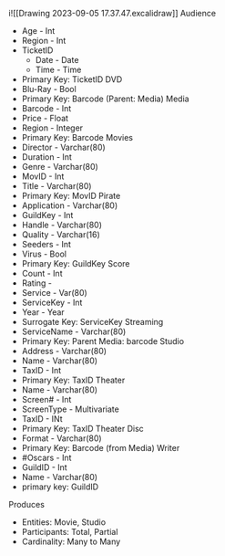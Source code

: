 i![[Drawing 2023-09-05 17.37.47.excalidraw]]
Audience
- Age - Int
- Region - Int
- TicketID
	- Date - Date
	- Time - Time
- Primary Key: TicketID
DVD
- Blu-Ray - Bool
- Primary Key: Barcode (Parent: Media)
Media
- Barcode - Int
- Price - Float
- Region - Integer
- Primary Key: Barcode
Movies
- Director - Varchar(80)
- Duration - Int
- Genre - Varchar(80)
- MovID - Int
- Title - Varchar(80)
- Primary Key: MovID
Pirate
- Application - Varchar(80)
- GuildKey - Int
- Handle - Varchar(80)
- Quality - Varchar(16)
- Seeders - Int
- Virus - Bool
- Primary Key: GuildKey
Score
- Count - Int
- Rating - 
- Service - Var(80)
- ServiceKey - Int
- Year - Year
- Surrogate Key: ServiceKey
Streaming
- ServiceName - Varchar(80)
- Primary Key: Parent Media: barcode
Studio
- Address - Varchar(80)
- Name - Varchar(80)
- TaxID - Int
- Primary Key: TaxID
Theater
- Name - Varchar(80)
- Screen# - Int
- ScreenType - Multivariate
- TaxID - INt
- Primary Key: TaxID
Theater Disc
- Format - Varchar(80)
- Primary Key: Barcode (from Media)
Writer
- \#Oscars - Int
- GuildID - Int
- Name - Varchar(80)
- primary key: GuildID


Produces
* Entities: Movie, Studio
* Participants: Total, Partial
* Cardinality: Many to Many